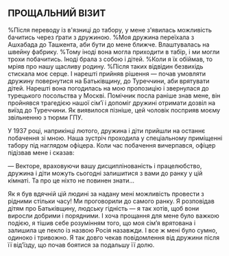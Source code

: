 ## ПРОЩАЛЬНИЙ ВІЗИТ

%Після переводу із в'язниці до табору, у мене з'явилась можливість бачитись через ґрати з дружиною.
%Моя дружина переїхала з Ашхабада до Ташкента, аби бути до мене ближче.
Влаштувалась на швейну фабрику.
%Тому іноді вона могла приходити в табір, і ми могли трохи побачитись.
Іноді брала з собою і дітей.
%Коли я їх обіймав, то мріяв про нашу щасливу родину.
%Після таких відвідин безвихідь стискала моє серце.
І нарешті прийняв рішення — почав умовляти дружину повернутися на Батьківщину, до Туреччини, аби врятувати дітей.
Нарешті вона погодилась на мою пропозицію і звернулася до турецького посольства у Москві.
Помічник посла раніше знав мене, він пройнявся трагедією нашої сім’ї і допоміг дружині отримати дозвіл на виїзд до Туреччини.
Як виявилося пізніше, цей чоловік посприяв моєму звільненню з тюрми ГПУ.

У 1937 році, наприкінці лютого, дружина і діти прийшли на останнє побачення зі мною.
Наша зустріч проходила у спеціальному приміщенні табору під наглядом офіцера.
Коли час побачення вичерпався, офіцер підізвав мене і сказав:

— Векторе, враховуючи вашу дисциплінованість і працелюбство, дружина і діти можуть сьогодні залишитися з вами до ранку у цій кімнаті.
Та про це ніхто не повинен знати...

Як я був вдячній цій людині за надану мені можливість провести з рідними стільки часу!
Ми проговорили до самого ранку.
Я розповідав дітям про Батьківщину, людську гідність — я так хотів, щоб вони виросли добрими і порядними.
І хоча прощання для мене було важкою подією, я тішив себе розумінням того, що моя сім’я врятована і залишила це пекло із назвою Росія назавжди.
І все ж мені було сумно, одиноко і тривожно.
Я так довго чекав повідомлення від дружини після її від’їзду, що почав боятися за подальшу її долю.

